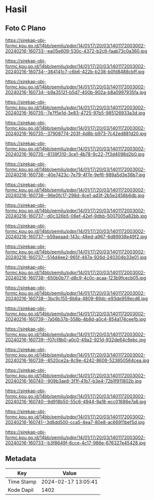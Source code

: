 # Hasil

## Foto C Plano

https://sirekap-obj-formc.kpu.go.id/14bb/pemilu/pdpr/14/01/17/20/03/1401172003002-20240216-160733--ea05e609-530c-4372-b2c6-faab73c0a360.jpg

https://sirekap-obj-formc.kpu.go.id/14bb/pemilu/pdpr/14/01/17/20/03/1401172003002-20240216-160734--384141c7-c6b6-422b-b238-b0fd8488cbff.jpg

https://sirekap-obj-formc.kpu.go.id/14bb/pemilu/pdpr/14/01/17/20/03/1401172003002-20240216-160734--b9a35121-b5d7-400b-902a-b8a0997935fa.jpg

https://sirekap-obj-formc.kpu.go.id/14bb/pemilu/pdpr/14/01/17/20/03/1401172003002-20240216-160735--7e7f5e1d-3e83-4725-97b5-985126933a3d.jpg

https://sirekap-obj-formc.kpu.go.id/14bb/pemilu/pdpr/14/01/17/20/03/1401172003002-20240216-160735--37908774-203f-4d8b-b973-7c42ed881d20.jpg

https://sirekap-obj-formc.kpu.go.id/14bb/pemilu/pdpr/14/01/17/20/03/1401172003002-20240216-160735--8139f310-3ce1-4b78-9c22-7f3d4098d2b0.jpg

https://sirekap-obj-formc.kpu.go.id/14bb/pemilu/pdpr/14/01/17/20/03/1401172003002-20240216-160736--40e7423c-7e79-4f7e-9ef6-989a5d3e36b7.jpg

https://sirekap-obj-formc.kpu.go.id/14bb/pemilu/pdpr/14/01/17/20/03/1401172003002-20240216-160736--96e0fc17-298d-4ce1-ad3f-2b5e2456b6db.jpg

https://sirekap-obj-formc.kpu.go.id/14bb/pemilu/pdpr/14/01/17/20/03/1401172003002-20240216-160737--d0c326b5-06ef-42ef-9dbb-5007005a82bb.jpg

https://sirekap-obj-formc.kpu.go.id/14bb/pemilu/pdpr/14/01/17/20/03/1401172003002-20240216-160737--b59aeaad-143c-48ed-a967-6d89938e49f2.jpg

https://sirekap-obj-formc.kpu.go.id/14bb/pemilu/pdpr/14/01/17/20/03/1401172003002-20240216-160737--514d4ee2-965f-467a-926d-240304b33e01.jpg

https://sirekap-obj-formc.kpu.go.id/14bb/pemilu/pdpr/14/01/17/20/03/1401172003002-20240216-160738--650b0b77-d8c9-4c0c-acaa-123b9fcecb05.jpg

https://sirekap-obj-formc.kpu.go.id/14bb/pemilu/pdpr/14/01/17/20/03/1401172003002-20240216-160738--3bc9c155-6b6a-4809-89dc-e93de959ecd6.jpg

https://sirekap-obj-formc.kpu.go.id/14bb/pemilu/pdpr/14/01/17/20/03/1401172003002-20240216-160739--7a56b37b-558b-4b8d-a0c4-854a174cee1b.jpg

https://sirekap-obj-formc.kpu.go.id/14bb/pemilu/pdpr/14/01/17/20/03/1401172003002-20240216-160739--f07cf8b0-a0c0-49a2-921d-932de64c6ebc.jpg

https://sirekap-obj-formc.kpu.go.id/14bb/pemilu/pdpr/14/01/17/20/03/1401172003002-20240216-160739--8520ce2a-8c9e-4242-8608-523650564cea.jpg

https://sirekap-obj-formc.kpu.go.id/14bb/pemilu/pdpr/14/01/17/20/03/1401172003002-20240216-160740--909b3ae8-3f1f-41b7-b3e4-72b1f911802b.jpg

https://sirekap-obj-formc.kpu.go.id/14bb/pemilu/pdpr/14/01/17/20/03/1401172003002-20240216-160740--9d918b50-55c6-4944-9a18-ecc01686e7a6.jpg

https://sirekap-obj-formc.kpu.go.id/14bb/pemilu/pdpr/14/01/17/20/03/1401172003002-20240216-160741--3d6dd500-cca5-4ea7-80e8-ac66911bef5d.jpg

https://sirekap-obj-formc.kpu.go.id/14bb/pemilu/pdpr/14/01/17/20/03/1401172003002-20240216-160733--b3f8649f-6cce-4c17-986e-676327e45428.jpg


## Metadata

| Key        | Value               |
| ---------- | ------------------- |
| Time Stamp | 2024-02-17 13:05:41 |
| Kode Dapil | 1402                |



